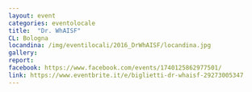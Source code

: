 ```yaml
---
layout: event
categories: eventolocale
title:  "Dr. WhAISF"
CL: Bologna
locandina: /img/eventilocali/2016_DrWhAISF/locandina.jpg
gallery:
report:
facebook: https://www.facebook.com/events/1740125862977501/
link: https://www.eventbrite.it/e/biglietti-dr-whaisf-29273005347 
---
```

